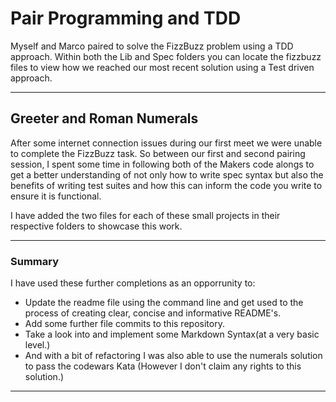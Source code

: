 # Pair Programming and TDD #
Myself and Marco paired to solve the FizzBuzz problem using a TDD approach.
Within both the Lib and Spec folders you can locate the fizzbuzz files to view 
how we reached our most recent solution using a Test driven approach.

- - -

## Greeter and Roman Numerals ##
After some internet connection issues during our first meet we were unable to 
complete the FizzBuzz task. So between our first and second pairing session, I 
spent some time in following both of the Makers code alongs to get a better 
understanding of not only how to write spec syntax but also the benefits of 
writing test suites and how this can inform the code you write to ensure it is 
functional. 

I have added the two files for each of these small projects in their respective 
folders to showcase this work.

- - -

### Summary ###
I have used these further completions as an opporrunity to:
* Update the readme file using the command line and get used to the process of 
  creating clear, concise and informative README's.
* Add some further file commits to this repository. 
* Take a look into and implement some Markdown Syntax(at a very basic level.)
* And with a bit of refactoring I was also able to use the numerals solution to 
  pass the codewars Kata (However I don't claim any rights to this solution.)

- - - 


